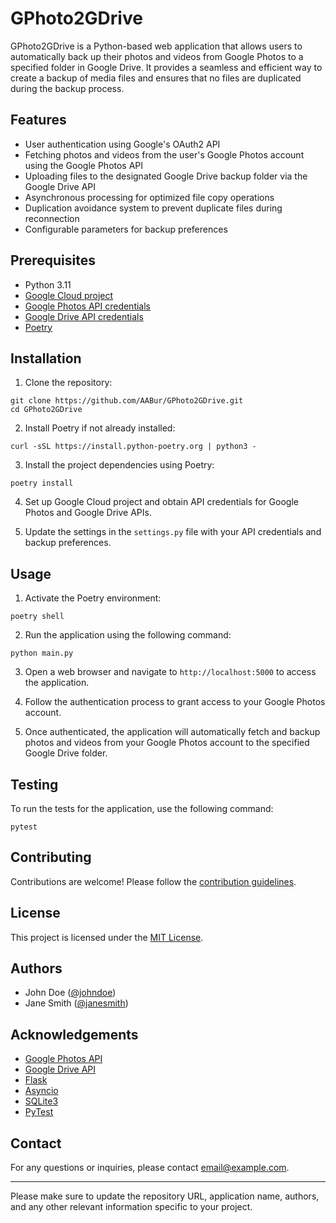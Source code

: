 # GPhoto2GDrive

GPhoto2GDrive is a Python-based web application that allows users to automatically back up their photos and videos from Google Photos to a specified folder in Google Drive. It provides a seamless and efficient way to create a backup of media files and ensures that no files are duplicated during the backup process.

## Features

- User authentication using Google's OAuth2 API
- Fetching photos and videos from the user's Google Photos account using the Google Photos API
- Uploading files to the designated Google Drive backup folder via the Google Drive API
- Asynchronous processing for optimized file copy operations
- Duplication avoidance system to prevent duplicate files during reconnection
- Configurable parameters for backup preferences

## Prerequisites

- Python 3.11
- [Google Cloud project](https://cloud.google.com/resource-manager/docs/creating-managing-projects)
- [Google Photos API credentials](https://developers.google.com/photos/library/guides/get-started#set_up_your_project)
- [Google Drive API credentials](https://developers.google.com/drive/api/v3/quickstart/python)
- [Poetry](https://python-poetry.org/)

## Installation

1. Clone the repository:

```shell
git clone https://github.com/AABur/GPhoto2GDrive.git
cd GPhoto2GDrive
```

2. Install Poetry if not already installed:

```shell
curl -sSL https://install.python-poetry.org | python3 -
```

3. Install the project dependencies using Poetry:

```shell
poetry install
```

4. Set up Google Cloud project and obtain API credentials for Google Photos and Google Drive APIs.

5. Update the settings in the `settings.py` file with your API credentials and backup preferences.

## Usage

1. Activate the Poetry environment:

```shell
poetry shell
```

2. Run the application using the following command:

```shell
python main.py
```

3. Open a web browser and navigate to `http://localhost:5000` to access the application.

4. Follow the authentication process to grant access to your Google Photos account.

5. Once authenticated, the application will automatically fetch and backup photos and videos from your Google Photos account to the specified Google Drive folder.

## Testing

To run the tests for the application, use the following command:

```shell
pytest
```

## Contributing

Contributions are welcome! Please follow the [contribution guidelines](CONTRIBUTING.md).

## License

This project is licensed under the [MIT License](https://opensource.org/licenses/MIT).

## Authors

- John Doe ([@johndoe](https://github.com/johndoe))
- Jane Smith ([@janesmith](https://github.com/janesmith))

## Acknowledgements

- [Google Photos API](https://developers.google.com/photos)
- [Google Drive API](https://developers.google.com/drive)
- [Flask](https://flask.palletsprojects.com/)
- [Asyncio](https://docs.python.org/3/library/asyncio.html)
- [SQLite3](https://docs.python.org/3/library/sqlite3.html)
- [PyTest](https://docs.pytest.org/)

## Contact

For any questions or inquiries, please contact [email@example.com](mailto:email@example.com).

---

Please make sure to update the repository URL, application name, authors, and any other relevant information specific to your project.
